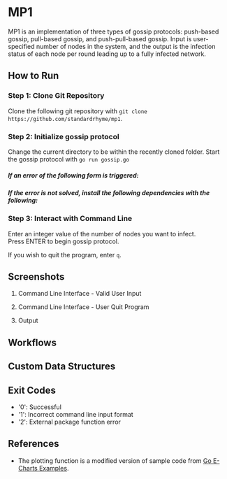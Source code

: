 # MP1
MP1 is an implementation of three types of gossip protocols: push-based gossip, pull-based gossip, and push-pull-based gossip. 
Input is user-specified number of nodes in the system, and the output is the infection status of each node per round leading up to a fully infected network.

## How to Run

### Step 1: Clone Git Repository
Clone the following git repository with `git clone https://github.com/standardrhyme/mp1`.

### Step 2: Initialize gossip protocol 
Change the current directory to be within the recently cloned folder. Start the gossip protocol with `go run gossip.go`

##### If an error of the following form is triggered:

##### If the error is not solved, install the following dependencies with the following: 

### Step 3: Interact with Command Line
Enter an integer value of the number of nodes you want to infect.  
Press ENTER to begin gossip protocol. 

If you wish to quit the program, enter `q`.

## Screenshots

1. Command Line Interface - Valid User Input

2. Command Line Interface - User Quit Program

3. Output

## Workflows

## Custom Data Structures

## Exit Codes 
- '0': Successful
- '1': Incorrect command line input format
- '2': External package function error

## References 
- The plotting function is a modified version of sample code from [Go E-Charts Examples](https://github.com/go-echarts/examples/blob/master/examples/scatter.go "Go E-Charts Examples").
